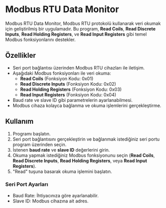 # Modbus RTU Data Monitor

Modbus RTU Data Monitor, Modbus RTU protokolü kullanarak veri okumak için geliştirilmiş bir uygulamadır. Bu program, **Read Coils**, **Read Discrete Inputs**, **Read Holding Registers**, ve **Read Input Registers** gibi temel Modbus fonksiyonlarını destekler.

## Özellikler
- Seri port bağlantısı üzerinden Modbus RTU cihazları ile iletişim.
- Aşağıdaki Modbus fonksiyonları ile veri okuma:
  - **Read Coils** (Fonksiyon Kodu: 0x01)
  - **Read Discrete Inputs** (Fonksiyon Kodu: 0x02)
  - **Read Holding Registers** (Fonksiyon Kodu: 0x03)
  - **Read Input Registers** (Fonksiyon Kodu: 0x04)
- Baud rate ve slave ID gibi parametrelerin ayarlanabilmesi.
- Modbus cihaza kolayca bağlanma ve okuma işlemlerini gerçekleştirme.

## Kullanım

1. Programı başlatın.
2. Seri port bağlantısını gerçekleştirin ve bağlanmak istediğiniz seri portu program üzerinden seçin.
3. İstenen **baud rate** ve **slave ID** değerlerini girin.
4. Okuma yapmak istediğiniz Modbus fonksiyonunu seçin (**Read Coils**, **Read Discrete Inputs**, **Read Holding Registers**, veya **Read Input Registers**).
5. "Read" tuşuna basarak okuma işlemini başlatın.

### Seri Port Ayarları
- Baud Rate: İhtiyacınıza göre ayarlanabilir.
- Slave ID: Modbus cihazına ait adres.


